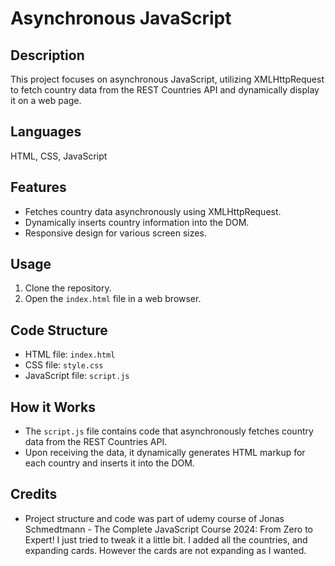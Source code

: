 # Asynchronous JavaScript

## Description

This project focuses on asynchronous JavaScript, utilizing XMLHttpRequest to fetch country data from the REST Countries API and dynamically display it on a web page.

## Languages

HTML, CSS, JavaScript

## Features

- Fetches country data asynchronously using XMLHttpRequest.
- Dynamically inserts country information into the DOM.
- Responsive design for various screen sizes.

## Usage

1. Clone the repository.
2. Open the `index.html` file in a web browser.

## Code Structure

- HTML file: `index.html`
- CSS file: `style.css`
- JavaScript file: `script.js`

## How it Works

- The `script.js` file contains code that asynchronously fetches country data from the REST Countries API.
- Upon receiving the data, it dynamically generates HTML markup for each country and inserts it into the DOM.

## Credits

- Project structure and code was part of udemy course of Jonas Schmedtmann - The Complete JavaScript Course 2024: From Zero to Expert! I just tried to tweak it a little bit. I added all the countries, and expanding cards. However the cards are not expanding as I wanted.
